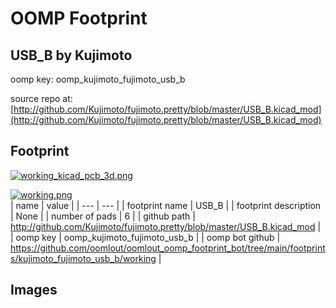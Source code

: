# OOMP Footprint  
## USB_B  by Kujimoto  
  
oomp key: oomp_kujimoto_fujimoto_usb_b  
  
source repo at: [http://github.com/Kujimoto/fujimoto.pretty/blob/master/USB_B.kicad_mod](http://github.com/Kujimoto/fujimoto.pretty/blob/master/USB_B.kicad_mod)  
## Footprint  
  
[![working_kicad_pcb_3d.png](working_kicad_pcb_3d_600.png)](working_kicad_pcb_3d.png)  
  
[![working.png](working_600.png)](working.png)  
| name | value | 
| --- | --- | 
| footprint name | USB_B | 
| footprint description | None | 
| number of pads | 6 | 
| github path | http://github.com/Kujimoto/fujimoto.pretty/blob/master/USB_B.kicad_mod | 
| oomp key | oomp_kujimoto_fujimoto_usb_b | 
| oomp bot github | https://github.com/oomlout/oomlout_oomp_footprint_bot/tree/main/footprints/kujimoto_fujimoto_usb_b/working | 
## Images  
